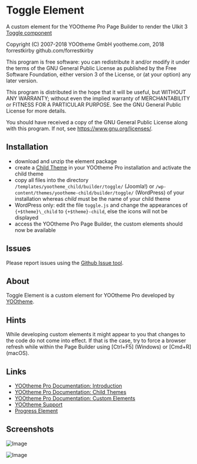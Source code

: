 # Toggle Element

A custom element for the YOOtheme Pro Page Builder to render the UIkit 3 [Toggle component](https://getuikit.com/docs/toggle)

Copyright (C) 2007-2018 YOOtheme GmbH yootheme.com, 2018 forrestkirby github.com/forrestkirby

This program is free software: you can redistribute it and/or modify
it under the terms of the GNU General Public License as published by
the Free Software Foundation, either version 3 of the License, or
(at your option) any later version.

This program is distributed in the hope that it will be useful,
but WITHOUT ANY WARRANTY; without even the implied warranty of
MERCHANTABILITY or FITNESS FOR A PARTICULAR PURPOSE. See the
GNU General Public License for more details.

You should have received a copy of the GNU General Public License
along with this program. If not, see <https://www.gnu.org/licenses/>.

## Installation

- download and unzip the element package
- create a [Child Theme](https://yootheme.com/support/yootheme-pro/joomla/child-themes) in your YOOtheme Pro installation and activate the child theme
- copy all files into the directory `/templates/yootheme_child/builder/toggle/` (Joomla!) or `/wp-content/themes/yootheme-child/builder/toggle/` (WordPress) of your installation whereas *child* must be the name of your child theme
- WordPress only: edit the file `toggle.js` and change the appearances of `{+$theme}\_child` to `{+$theme}-child`, else the icons will not be displayed
- access the YOOtheme Pro Page Builder, the custom elements should now be available

## Issues

Please report issues using the [Github Issue tool](../../issues).

## About

Toggle Element is a custom element for YOOtheme Pro developed by [YOOtheme](https://yootheme.com).

## Hints

While developing custom elements it might appear to you that changes to the code do not come into effect. If that is the case, try to force a browser refresh while within the Page Builder using \[Ctrl+F5\] (Windows) or \[Cmd+R\] (macOS).

## Links

- [YOOtheme Pro Documentation: Introduction](https://yootheme.com/support/yootheme-pro/joomla/introduction)
- [YOOtheme Pro Documentation: Child Themes](https://yootheme.com/support/yootheme-pro/joomla/child-themes)
- [YOOtheme Pro Documentation: Custom Elements](https://yootheme.com/support/yootheme-pro/joomla/custom-elements)
- [YOOtheme Support](https://yootheme.com/support)
- [Progress Element](https://github.com/forrestkirby/progress-element)

## Screenshots

![Image](https://pionte.ch/yootheme/max/images/tutorial-toggle-2.jpg)

![Image](https://pionte.ch/yootheme/max/images/tutorial-toggle-3.jpg)
